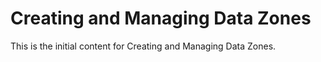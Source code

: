 # Creating and Managing Data Zones
This is the initial content for Creating and Managing Data Zones.

